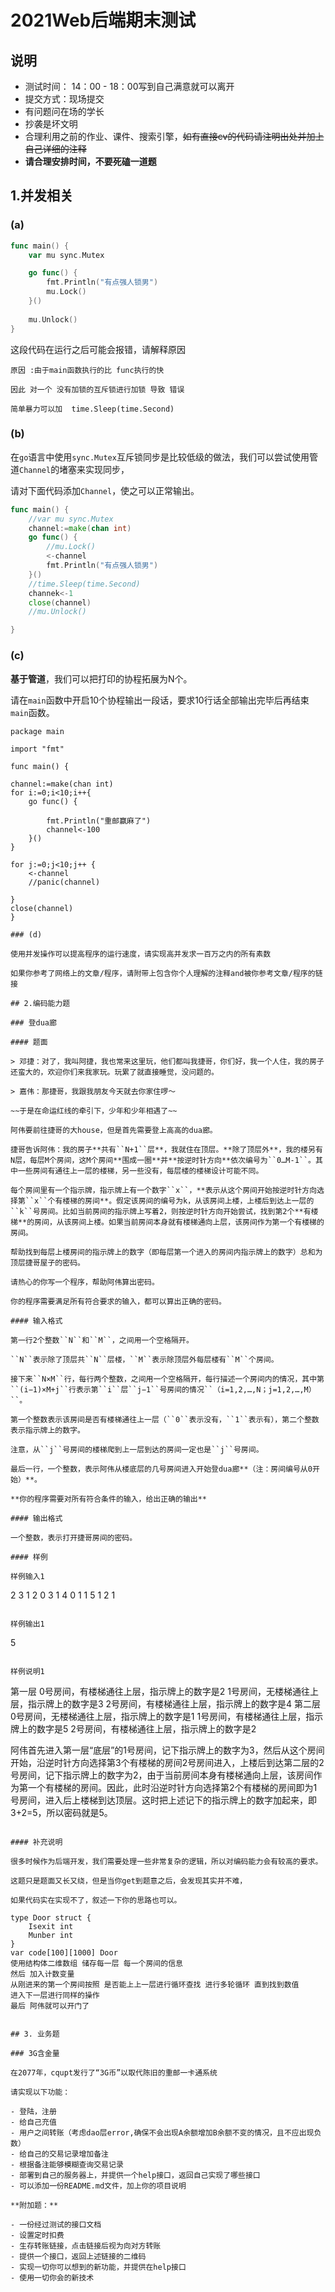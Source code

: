 # 2021Web后端期末测试

## 说明

- 测试时间： 14：00 - 18：00写到自己满意就可以离开
- 提交方式：现场提交
- 有问题问在场的学长
- 抄袭是坏文明
- 合理利用之前的作业、课件、搜索引擎，~~如有直接cv的代码请注明出处并加上自己详细的注释~~
- **请合理安排时间，不要死磕一道题**

## 1.并发相关

### (a)

```go
func main() {
	var mu sync.Mutex

	go func() {
		fmt.Println("有点强人锁男")
		mu.Lock()
	}()
	
	mu.Unlock()
}
```

这段代码在运行之后可能会报错，请解释原因



```
原因 :由于main函数执行的比 func执行的快 

因此 对一个 没有加锁的互斥锁进行加锁 导致 错误

简单暴力可以加  time.Sleep(time.Second)
```



### (b)

在``go``语言中使用`sync.Mutex`互斥锁同步是比较低级的做法，我们可以尝试使用管道``Channel``的堵塞来实现同步，

请对下面代码添加``Channel``，使之可以正常输出。

```go
func main() {
	//var mu sync.Mutex
	channel:=make(chan int)
	go func() {
		//mu.Lock()
		<-channel
		fmt.Println("有点强人锁男")
	}()
	//time.Sleep(time.Second)
	channek<-1
	close(channel)
	//mu.Unlock()

}
```

### (c)

**基于管道**，我们可以把打印的协程拓展为N个。

请在``main``函数中开启10个协程输出一段话，要求10行话全部输出完毕后再结束``main``函数。

```
package main

import "fmt"

func main() {

channel:=make(chan int)
for i:=0;i<10;i++{
	go func() {

		fmt.Println("重邮赢麻了")
		channel<-100
	}()
}

for j:=0;j<10;j++ {
	<-channel
	//panic(channel)

}
close(channel)
}

### (d)

使用并发操作可以提高程序的运行速度，请实现高并发求一百万之内的所有素数

如果你参考了网络上的文章/程序，请附带上包含你个人理解的注释and被你参考文章/程序的链接

## 2.编码能力题

### 登dua廊

#### 题面

> 邓捷：对了，我叫阿捷，我也常来这里玩，他们都叫我捷哥，你们好，我一个人住，我的房子还蛮大的，欢迎你们来我家玩。玩累了就直接睡觉，没问题的。

> 嘉伟：那捷哥，我跟我朋友今天就去你家住啰～

~~于是在命运红线的牵引下，少年和少年相遇了~~

阿伟要前往捷哥的大house，但是首先需要登上高高的dua廊。

捷哥告诉阿伟：我的房子**共有``N+1``层**，我就住在顶层。**除了顶层外**，我的楼另有N层，每层M个房间，这M个房间**围成一圈**并**按逆时针方向**依次编号为``0…M-1``。其中一些房间有通往上一层的楼梯，另一些没有，每层楼的楼梯设计可能不同。

每个房间里有一个指示牌，指示牌上有一个数字``x``，**表示从这个房间开始按逆时针方向选择第``x``个有楼梯的房间**。假定该房间的编号为k，从该房间上楼，上楼后到达上一层的``k``号房间。比如当前房间的指示牌上写着2，则按逆时针方向开始尝试，找到第2个**有楼梯**的房间，从该房间上楼。如果当前房间本身就有楼梯通向上层，该房间作为第一个有楼梯的房间。

帮助找到每层上楼房间的指示牌上的数字（即每层第一个进入的房间内指示牌上的数字）总和为顶层捷哥屋子的密码。

请热心的你写一个程序，帮助阿伟算出密码。

你的程序需要满足所有符合要求的输入，都可以算出正确的密码。

#### 输入格式

第一行2个整数``N``和``M``，之间用一个空格隔开。

``N``表示除了顶层共``N``层楼，``M``表示除顶层外每层楼有``M``个房间。

接下来``N×M``行，每行两个整数，之间用一个空格隔开，每行描述一个房间内的情况，其中第``(i−1)×M+j``行表示第``i``层``j−1``号房间的情况``（i=1,2,…,N；j=1,2,…,M）``。

第一个整数表示该房间是否有楼梯通往上一层（``0``表示没有，``1``表示有），第二个整数表示指示牌上的数字。

注意，从``j``号房间的楼梯爬到上一层到达的房间一定也是``j``号房间。

最后一行，一个整数，表示阿伟从楼底层的几号房间进入开始登dua廊**（注：房间编号从0开始）**。

**你的程序需要对所有符合条件的输入，给出正确的输出**

#### 输出格式

一个整数，表示打开捷哥房间的密码。

#### 样例

样例输入1

```
2 3
1 2
0 3
1 4
0 1
1 5
1 2
1
```

样例输出1

```
5
```

样例说明1

```
第一层
0号房间，有楼梯通往上层，指示牌上的数字是2 
1号房间，无楼梯通往上层，指示牌上的数字是3 
2号房间，有楼梯通往上层，指示牌上的数字是4 
第二层
0号房间，无楼梯通往上层，指示牌上的数字是1 
1号房间，有楼梯通往上层，指示牌上的数字是5 
2号房间，有楼梯通往上层，指示牌上的数字是2

阿伟首先进入第一层“底层”的1号房间，记下指示牌上的数字为3，然后从这个房间开始，沿逆时针方向选择第3个有楼梯的房间2号房间进入，上楼后到达第二层的2号房间，记下指示牌上的数字为2，由于当前房间本身有楼梯通向上层，该房间作为第一个有楼梯的房间。因此，此时沿逆时针方向选择第2个有楼梯的房间即为1号房间，进入后上楼梯到达顶层。这时把上述记下的指示牌上的数字加起来，即3+2=5，所以密码就是5。
```

#### 补充说明

很多时候作为后端开发，我们需要处理一些非常复杂的逻辑，所以对编码能力会有较高的要求。

这题只是题面又长又绕，但是当你get到题意之后，会发现其实并不难，

如果代码实在实现不了，叙述一下你的思路也可以。

```
	type Door struct {
		Isexit int
		Munber int
	}
	var code[100][1000] Door
	使用结构体二维数组 储存每一层 每一个房间的信息
	然后 加入计数变量 
	从刚进来的第一个房间按照 是否能上上一层进行循环查找 进行多轮循环 直到找到数值
	进入下一层进行同样的操作
	最后 阿伟就可以开门了
```

## 3. 业务题

### 3G含金量

在2077年，cqupt发行了“3G币”以取代陈旧的重邮一卡通系统

请实现以下功能：

- 登陆，注册
- 给自己充值
- 用户之间转账（考虑dao层error,确保不会出现A余额增加B余额不变的情况，且不应出现负数）
- 给自己的交易记录增加备注
- 根据备注能够模糊查询交易记录
- 部署到自己的服务器上，并提供一个help接口，返回自己实现了哪些接口
- 可以添加一份README.md文件，加上你的项目说明

**附加题：**

- 一份经过测试的接口文档
- 设置定时扣费
- 生存转账链接，点击链接后视为向对方转账
- 提供一个接口，返回上述链接的二维码
- 实现一切你可以想到的新功能，并提供在help接口
- 使用一切你会的新技术
